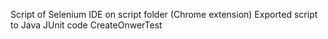 Script of Selenium IDE on script folder (Chrome extension)
Exported script to Java JUnit code CreateOnwerTest